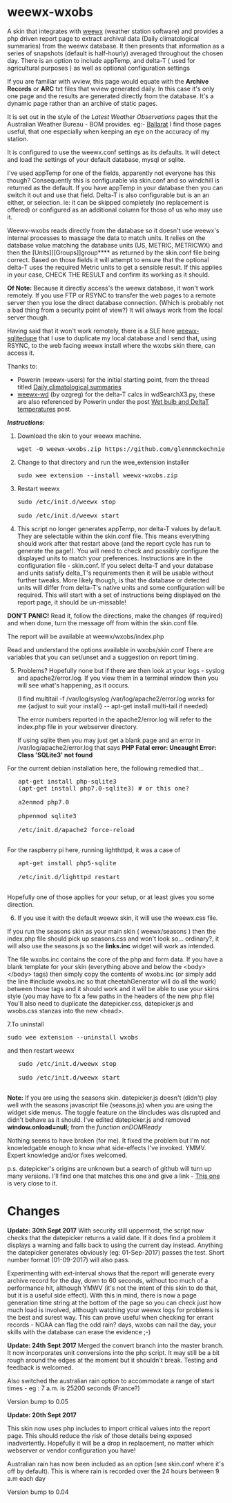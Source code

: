 

# weewx-wxobs
 A skin that integrates with [weewx](http://weewx.com) (weather station software) and provides a php driven report page to extract archival data (Daily climatological summaries) from the weewx database. It then presents that information as a series of snapshots (default is half-hourly) averaged throughout the chosen day. There is an option to include appTemp, and delta-T ( used for agricultural purposes ) as well as optional  configuration settings
 
If you are familiar with wview, this page would equate with the **Archive Records** or **ARC** txt files that wview generated daily. In this case it's only one page and the results are generated directly from the database. It's a dynamic page rather than an archive of static pages.

It is set out in the style of the _Latest Weather Observations_ pages that the Australian Weather Bureau - BOM provides. eg:- [Ballarat](http://www.bom.gov.au/products/IDV60801/IDV60801.94852.shtml)  I find those pages useful, that one especially when keeping an eye on the accuracy of my station.

It is configured to use the weewx.conf settings as its defaults. It will detect and load the settings of your default database, mysql or sqlite. 

I've used appTemp for one of the fields, apparently not everyone has this though? Consequently this is configurable via skin.conf and so windchill is returned as the default.   If you have appTemp in your database then you can switch it out and use that field. 
Delta-T is also configurable but is an an either, or selection. ie: it can be skipped completely (no replacement is offered) or configured as an additional column for those of us who may use it.

Weewx-wxobs reads directly from the database so it doesn't use weewx's internal processes to massage the data to match units. It relies on the database value matching the database units (US, METRIC, METRICWX) and then the [Units][[Groups]]group**** as returned by the skin.conf file being correct. Based on those fields it will attempt to ensure that the optional delta-T uses the required Metric units to get a sensible result.
If this applies in your case, CHECK THE RESULT and confirm its working as it should. 

**Of Note:** Because it directly access's the weewx database, it won't work remotely. If you use FTP or RSYNC to transfer the web pages to a remote server then you lose the direct database connection. (Which is probably not a bad thing from a security point of view?) It will always work from the local server though.

Having said that it won't work remotely, there is a SLE here [weewx-sqlitedupe](https://github.com/glennmckechnie/weewx-sqlitedupe) that I use to duplicate my local database and I send that, using RSYNC, to the web facing weewx install where the wxobs skin there, can access it.

Thanks to:
* Powerin (weewx-users) for the initial starting point, from the thread titled [Daily climatological summaries](https://groups.google.com/d/topic/weewx-user/cEAzvxv3T6Q/discussion)
* [weewx-wd](https://bitbucket.org/ozgreg/weewx-wd/wiki/Home) (by ozgreg) for the delta-T calcs in wdSearchX3.py, these are also referenced by Powerin under the post [Wet bulb and DeltaT temperatures](https://groups.google.com/d/topic/weewx-user/IoBrtQ-OL3I/discussion) post.

***Instructions:***

1. Download the skin to your weewx machine.

    <pre>wget -O weewx-wxobs.zip https://github.com/glennmckechnie/weewx-wxobs/archive/master.zip</pre>

2. Change to that directory and run the wee_extension installer

   <pre>sudo wee_extension --install weewx-wxobs.zip</pre>

3. Restart weewx

   <pre>
   sudo /etc/init.d/weewx stop

   sudo /etc/init.d/weewx start
   </pre>

4. This script no longer generates appTemp, nor delta-T values by default. They are selectable within the skin.conf file. This means everything should work after that restart above (and the report cycle has run to generate the page!). You will need to check and possibly configure the displayed units to match your preferences. Instructions are in the configuration file - skin.conf.
If you select delta-T and your database and units satisfy delta_T's requirements then it will be usable without further tweaks. More likely though, is that the database or detected units will differ from delta-T's native units and some configuration will be required. This will start with a set of instructions being displayed on the report page, it should be un-missable!


__DON'T PANIC!__  Read it, follow the directions, make the changes (if required) and when done, turn the message off from within the skin.conf file.

   The report will be available at weewx/wxobs/index.php

   Read and understand the options available in wxobs/skin.conf There are variables that you can set/unset and a suggestion on report timing.

5. Problems?
   Hopefully none but if there are then look at your logs - syslog and apache2/error.log. If you view them in a terminal window then you will see what's happening, as it occurs.

   (I find multitail -f /var/log/syslog /var/log/apache2/error.log works for me {adjust to suit your install} -- apt-get install multi-tail if needed)

   The error numbers reported in the apache2/error.log will refer to the index.php file in your webserver directory.

   If using sqlite then you may just get a blank page and an error in /var/log/apache2/error.log that says __PHP Fatal error:  Uncaught Error: Class 'SQLite3' not found__

For the current debian installation here, the following remedied that...
   <pre>
   apt-get install php-sqlite3 
   (apt-get install php7.0-sqlite3) # or this one?

   a2enmod php7.0

   phpenmod sqlite3

   /etc/init.d/apache2 force-reload
   </pre> 
   
   For the raspberry pi here, running lighthttpd, it was a case of 
   
   <pre>
   apt-get install php5-sqlite
   
   /etc/init.d/lighttpd restart
   </pre>
   
   Hopefully one of those applies for your setup, or at least gives you some direction.

6. If you use it with the default weewx skin, it will use the weewx.css file.

If you run the seasons skin as your main skin ( weewx/seasons ) then the index.php file should pick up seasons.css and won't look so... ordinary?, it will also use the seasons.js so the __links.inc__ widget will work as intended.


   The file wxobs.inc contains the core of the php and form data. If you have a blank template for your skin (everything above and below the &lt;body&gt; &lt;/body&gt; tags) then simply copy the contents of wxobs.inc (or simply add the line #include wxobs.inc so that cheetahGenerator will do all the work) between those tags and it should work and it will be able to use your skins style (you may have to fix a few paths in the headers of the new php file)
   You'll also need to duplicate the datepicker.css, datepicker.js and wxobs.css stanzas into the new &lt;head&gt;.


7.To uninstall

   <pre>sudo wee_extension --uninstall wxobs</pre>

   and then restart weewx

   <pre>
   sudo /etc/init.d/weewx stop

   sudo /etc/init.d/weewx start
   </pre>

__Note:__  If you are using the seasons skin. datepicker.js doesn't (didn't) play well with the seasons javascript file (seasons.js) when you are using the widget side menus. The toggle feature on the #includes was disrupted and didn't behave as it should. I've edited datepicker.js and removed __window.onload=null;__ from the  _function onDOMReady_

Nothing seems to have broken (for me). It fixed the problem but I'm not knowledgable enough to know what side-effects I've invoked. YMMV. Expert knowledge and/or fixes welcomed.

p.s. datepicker's origins are unknown but a search of github will turn up many versions. I'll find one that matches this one and give a link - [This one](https://github.com/chrishulbert/datepicker) is very close to it.

# Changes

**Update: 30th Sept 2017**
With security still uppermost, the script now checks that the datepicker returns a valid date. If it does find a problem it displays a warning and falls back to using the current day instead. Anything the datepicker generates obviously (eg: 01-Sep-2017) passes the test. Short number format (01-09-2017) will also pass.

Experimenting with ext-interval shows that the report will generate every archive record for the day, down to 60 seconds, without too much of a performance hit, although YMWV (it's not the intent of this skin to do that, but it is a useful side effect). With this in mind, there is now a page generation time string at the bottom of the page so you can check just how much load is involved, although watching your weewx logs for problems is the best and surest way. 
This can prove useful when checking for errant records - NOAA can flag the odd rain? days, wxobs can nail the day, your skills with the database can erase the evidence ;-)

**Update: 24th Sept 2017**
Merged the convert branch into the master branch. It now incorporates unit conversions into the php script. It may still be a bit rough around the edges at the moment but it shouldn't break. Testing and feedback is welcomed.

Also switched the australian rain option to accommodate a range of start times - eg : 7 a.m. is 25200 seconds (France?)

Version bump to 0.05

**Update: 20th Sept 2017**

This skin now uses php includes to import critical values into the report page. This should reduce the risk of those details being exposed inadvertently. Hopefully it will be a drop in replacement, no matter which webserver or vendor configuration you have!

Australian rain has now been included as an option (see skin.conf where it's off by default). This is where rain is recorded over the 24 hours between 9 a.m each day

Version bump to 0.04
